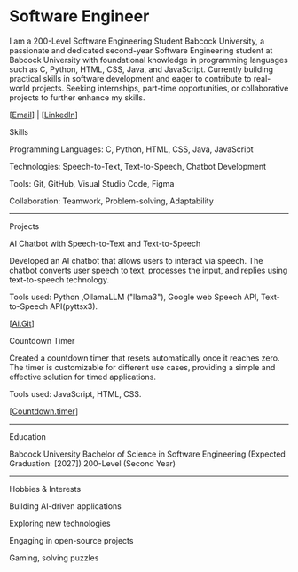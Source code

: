 # Software Engineer

I am a 200-Level Software Engineering Student Babcock University, a passionate and dedicated second-year Software Engineering student at Babcock University with foundational knowledge in programming languages such as C, Python, HTML, CSS, Java, and JavaScript. Currently building practical skills in software development and eager to contribute to real-world projects. Seeking internships, part-time opportunities, or collaborative projects to further enhance my skills.

[<a href="mailto:ebereonwucharles@gmail.com">Email</a>] | [<a href = "https://www.linkedin.com/in/charles-ebereonwu-2970b9307?utm_source=share&utm_campaign=share_via&utm_content=profile&utm_medium=android_app">Linkedln</a>]

Skills

Programming Languages: C, Python, HTML, CSS, Java, JavaScript

Technologies: Speech-to-Text, Text-to-Speech, Chatbot Development

Tools: Git, GitHub, Visual Studio Code, Figma

Collaboration: Teamwork, Problem-solving, Adaptability

---

Projects

AI Chatbot with Speech-to-Text and Text-to-Speech

Developed an AI chatbot that allows users to interact via speech. The chatbot converts user speech to text, processes the input, and replies using text-to-speech technology.

Tools used: Python ,OllamaLLM ("llama3"), Google web Speech API, Text-to-Speech API(pyttsx3).

[<a href="https://github.com/Ugwum0ec/Ai_Chatbot">Ai.Git</a>]

Countdown Timer

Created a countdown timer that resets automatically once it reaches zero. The timer is customizable for different use cases, providing a simple and effective solution for timed applications.

Tools used: JavaScript, HTML, CSS.

[<a href ="https://github.com/Ugwum0ec/samsung-giveaway">Countdown.timer</a>]

---

Education

Babcock University
Bachelor of Science in Software Engineering (Expected Graduation: [2027])
200-Level (Second Year)

---

Hobbies & Interests

Building AI-driven applications

Exploring new technologies

Engaging in open-source projects

Gaming, solving puzzles

